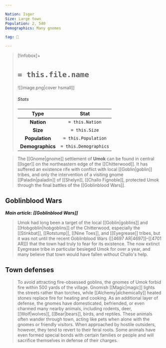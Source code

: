 ```yaml
---

Nation: Isger
Size: Large town
Population: 2, 540
Demographics: Many gnomes

tag: 🌃

---
```


> [!infobox]+
> #  `= this.file.name`
> ![[image.png|cover hsmall]]
> ##### Stats
> Type | Stat |
> :---:|:---:|
> **Nation** | `= this.Nation` |
> **Size** | `= this.Size` |
> **Population** | `= this.Population` |
> **Demographics** | `= this.Demographics` |

> The [[Gnome|gnome]] settlement of **Umok** can be found in central [[Isger]] on the northeastern edge of the [[Chitterwood]]. It has suffered an existence rife with conflict with local [[Goblin|goblin]] tribes, and only the intervention of a visiting gnome [[Paladin|paladin]] of [[Shelyn]], [[Challo Fignoble]], protected Umok through the final battles of the [[Goblinblood Wars]].


## Goblinblood Wars

***Main article: [[Goblinblood Wars]]***
> Umok had long been a target of the local [[Goblin|goblins]] and [[Hobgoblin|hobgoblins]] of the Chitterwood, especially the [[Stinkbat]], [[Rotstump]], [[Nine Toes]], and [[Eyegrease]] tribes, but it was not until the recent Goblinblood Wars ([[4697 AR|4697]]–[[4701 AR]]) that the town had truly to fear for its existence. The now extinct Eyegrease tribe in particular besieged Umok for over a year, and many believe that town would have fallen without Challo's help.


## Town defenses

> To avoid attracting fire-obsessed goblins, the gnomes of Umok forbid fire within 500 yards of the village. Gnomish [[Magic|magic]] lights the streets rather than torches, while [[Alchemy|alchemically]] heated stones replace fire for heating and cooking. As an additional layer of defense, the gnomes have domesticated, befriended, or even charmed many nearby animals, including rodents, deer, [[Wolf|wolves]], [[Bear|bears]], birds, and reptiles. These animals often wander through town, acting like pets when alone with the gnomes or friendly visitors. When approached by hostile outsiders, however, they tend to revert to their feral roots. Some animals have even formed special bonds with certain families or people and will sacrifice themselves in defense of their charges.